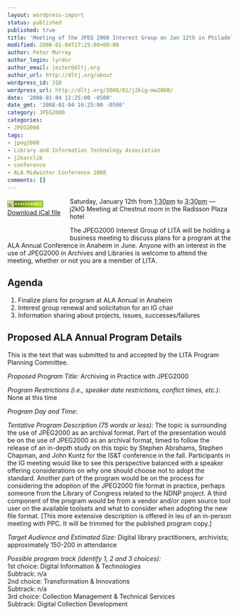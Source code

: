 ```yaml
---
layout: wordpress-import
status: published
published: true
title: 'Meeting of the JPEG 2000 Interest Group on Jan 12th in Philadelphia'
modified: 2008-01-04T17:25:00+00:00
author: Peter Murray
author_login: lyrdor
author_email: jester@dltj.org
author_url: http://dltj.org/about
wordpress_id: 310
wordpress_url: http://dltj.org/2008/01/j2kig-mw2008/
date: '2008-01-04 12:25:00 -0500'
date_gmt: '2008-01-04 16:25:00 -0500'
category: JPEG2000
categories:
- JPEG2000
tags:
- jpeg2000
- Library and Information Technology Association
- j2karclib
- conference
- ALA Midwinter Conference 2008
comments: []
---
```

<div class="vevent" id="hcalendar-j2kig-mw2008">
<div style="float:left; padding: 0.5em 1.5em 3em 0"><a href="http://suda.co.uk/projects/microformats/hcalendar/get-cal.php?uri=http://dltj.org/2008/01/j2kig-mw2008"><img src="/assets/images/2008/01/microformat_hcalendar.png" alt="hCalendar Encoded Microformat" width="80" height="15" /><br />Download iCal file</a></div>
<p>Saturday, January 12th from <abbr class="dtstart" title="20080112T1330-0400">1:30pm</abbr> to <abbr class="dtend" title="20080112T1530-0400">3:30pm</abbr> &mdash; <span class="summary">j2kIG Meeting</span> at <span class="location">Chestnut room in the Radisson Plaza hotel</span></p>
<p>The JPEG2000 Interest Group of LITA will be holding a business meeting to discuss plans for a program at the ALA Annual Conference in Anaheim in June.  Anyone with an interest in the use of JPEG2000 in Archives and Libraries is welcome to attend the meeting, whether or not you are a member of LITA.</p></div>
<h2>Agenda</h2>
<ol>
<li>Finalize plans for program at ALA Annual in Anaheim</li>
<li>Interest group renewal and solicitation for an IG chair</li>
<li>Information sharing about projects, issues, successes/failures</li>
</ol>
<h2>Proposed ALA Annual Program Details</h2>
<p>This is the text that was submitted to and accepted by the LITA Program Planning Committee.</p>
<p><em>Proposed Program Title:</em>  Archiving in Practice with JPEG2000</p>
<p><em>Program Restrictions (i.e., speaker date restrictions, conflict times, etc.):</em> None at this time</p>
<p><em>Program Day and Time: </em> </p>
<p><em>Tentative Program Description (75 words or less):</em>  The topic is surrounding the use of JPEG2000 as an archival format.  Part of the presentation would be on the use of JPEG2000 as an archival format, timed to follow the release of an in-depth study on this topic by Stephen Abrahams, Stephen Chapman, and John Kuntz for the IS&T conference in the fall.  Participants in the IG meeting would like to see this perspective balanced with a speaker offering considerations on why one should choose not to adopt the standard.  Another part of the program would be on the process for considering the adoption of the JPEG2000 file format in practice, perhaps someone from the Library of Congress related to the NDNP project.  A third component of the program would be from a vendor and/or open source tool user on the available toolsets and what to consider when adopting the new file format.  [This more extensive description is offered in leu of an in-person meeting with PPC.  It will be trimmed for the published program copy.] </p>
<p><em>Target Audience and Estimated Size:</em>  Digital library practitioners, archivists; approximately 150-200 in attendance</p>
<p><em>Possible program track (identify 1, 2 and 3 choices):</em><br />
 1st choice: Digital Information & Technologies<br />
   Subtrack: n/a<br />
 2nd choice: Transformation & Innovations<br />
   Subtrack: n/a<br />
 3rd choice: Collection Management & Technical Services<br />
   Subtrack: Digital Collection Development</p>
